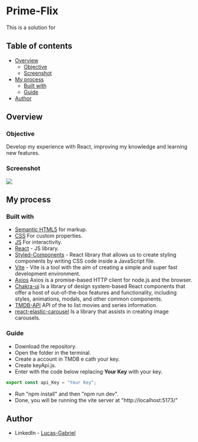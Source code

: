 # Prime-Flix

This is a solution for

## Table of contents

- [Overview](#overview)
  - [Objective](#Objective)
  - [Screenshot](#screenshot)
- [My process](#my-process)
  - [Built with](#built-with)
  - [Guide](#Guide)
- [Author](#author)

## Overview

### Objective

Develop my experience with React, improving my knowledge and learning new features.

### Screenshot

![](./screenshot.gif)

## My process

### Built with

- [Semantic HTML5](https://developer.mozilla.org/pt-BR/docs/Web/HTML) for markup.
- [CSS](https://developer.mozilla.org/pt-BR/docs/Web/CSS) For custom properties.
- [JS](https://developer.mozilla.org/pt-BR/docs/Web/JavaScript) For interactivity.
- [React](https://reactjs.org/) - JS library.
- [Styled-Components](https://styled-components.com/) - React library that allows us to create styling components by writing CSS code inside a JavaScript file.
- [Vite](https://vitejs.dev/) - Vite is a tool with the aim of creating a simple and super fast development environment.
- [Axios](https://axios-http.com/ptbr/docs/intro) Axios is a promise-based HTTP client for node.js and the browser.
- [Chakra-ui](https://chakra-ui.com/) Is a library of design system-based React components that offer a host of out-of-the-box features and functionality, including styles, animations, modals, and other common components.
- [TMDB-API](https://www.themoviedb.org/) API of the to list movies and series information.
- [react-elastic-carousel](https://sag1v.github.io/react-elastic-carousel/) Is a library that assists in creating image carousels.

### Guide

- Download the repository.
- Open the folder in the terminal.
- Create a account in TMDB e cath your key.
- Create keyApi.js.
- Enter with the code below replacing **Your Key** with your key.

```JavaScript
export const api_Key = "Your Key";
```

- Run "npm install" and then "npm run dev".
- Done, you will be running the vite server at "http://localhost:5173/"

## Author

- LinkedIn - [Lucas-Gabriel](https://www.linkedin.com/in/yami-kagayaki/)
